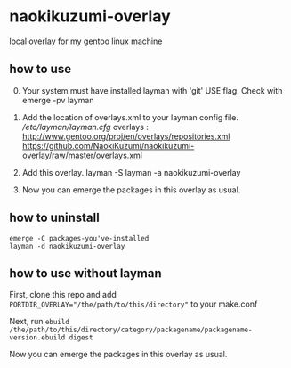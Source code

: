 naokikuzumi-overlay
===================

local overlay for my gentoo linux machine


how to use
----------

0. Your system must have installed layman with 'git' USE flag. Check with
    emerge -pv layman

1. Add the location of overlays.xml to your layman config file.
_/etc/layman/layman.cfg_
    overlays  : http://www.gentoo.org/proj/en/overlays/repositories.xml
      https://github.com/NaokiKuzumi/naokikuzumi-overlay/raw/master/overlays.xml
    
2. Add this overlay.
    layman -S 
    layman -a naokikuzumi-overlay

3. Now you can emerge the packages in this overlay as usual.


how to uninstall
----------------

    emerge -C packages-you've-installed
    layman -d naokikuzumi-overlay




how to use without layman
-------------------------

First, clone this repo and add 
`PORTDIR_OVERLAY="/the/path/to/this/directory"`
to your make.conf

Next, run `ebuild /the/path/to/this/directory/category/packagename/packagename-version.ebuild digest`

Now you can emerge the packages in this overlay as usual.
